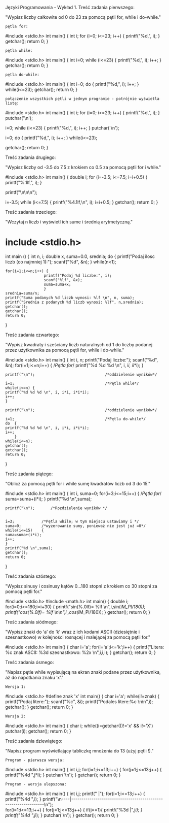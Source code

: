 Języki Programowania - Wykład 1.
Treść zadania pierwszego:

"Wypisz liczby całkowite od 0 do 23 za pomocą pętli for, while i do-while."

    pętla for:

#include <stdio.h>
int main() {
int i;
for (i=0; i<=23; i++) {
printf("%d,", i);
}
getchar();
return 0;
}

    pętla while:

#include <stdio.h>
int main() {
int i=0;
while (i<=23) {
printf("%d,", i);
i++;
}
getchar();
return 0;
}

    pętla do-while:

#include <stdio.h>
int main() {
int i=0;
do {
printf("%d,", i);
i++;
}
while(i<=23);
getchar();
return 0;
}

    połączenie wszystkich pętli w jednym programie - potrójnie wyświetla listę:

#include <stdio.h>
int main() {
int i;
for (i=0; i<=23; i++) {
printf("%d,", i);
}
putchar('\n');


i=0;
while (i<=23) {
printf("%d,", i);
i++;
}
putchar('\n');


i=0;
do {
printf("%d,", i);
i++;
}
while(i<=23);

getchar();
return 0;
}

Treść zadania drugiego:

"Wypisz liczby od -3.5 do 7.5 z krokiem co 0.5 za pomocą pętli for i while."

#include <stdio.h>
int main() {
double i;
for (i=-3.5; i<=7.5; i=i+0.5) {
    printf("%.1lf,", i);
}

printf("\n\n\n");

i=-3.5;
while (i<=7.5) {
      printf("%4.1lf,\n", i);
      i=i+0.5;
}
getchar();
return 0;
}

Treść zadania trzeciego:

"Wczytaj n liczb i wyświetl ich sume i średnią arytmetyczną."

# include <stdio.h>
int main () {
    int n, i;
    double x, suma=0.0, srednia;
    do     {
    printf("Podaj ilosc liczb (co najmniej 1):");
    scanf("%d", &n);
    }
    while(n<1);

    for(i=1;i<=n;i++) {
                     printf("Podaj %d liczbe:", i);
                     scanf("%lf", &x);
                     suma=suma+x;
                     }
    srednia=suma/n;
    printf("Suma podanych %d liczb wynosi: %lf \n", n, suma);
    printf("Srednia z podanych %d liczb wynosi: %lf", n,srednia);
    getchar();
    getchar();
    return 0;
}

Treść zadania czwartego:

"Wypisz kwadraty i sześciany liczb naturalnych od 1 do liczby podanej przez użytkownika za pomocą pętli for, while i do-while."

#include <stdio.h>
int main() {
int i, n;
    printf("Podaj liczbe:");
    scanf("%d", &n);
    for(i=1;i<=n;i++) {                     /*Pętla for*/
    printf("%d %d %d \n", i, i*i, i*i*i);
    }

    printf("\n");                               /*oddzielenie wyników*/

    i=1;                                        /*Pętla while*/
    while(i<=n) {
    printf("%d %d %d \n", i, i*i, i*i*i);
    i++;
    }

    printf("\n");                               /*oddzielenie wyników*/

    i=1;                                        /*Pętla do-while*/
    do  {
    printf("%d %d %d \n", i, i*i, i*i*i);
    i++;
        }
    while(i<=n);
    getchar();
    getchar();
    return 0;
}

Treść zadania piątego:

"Oblicz za pomocą pętli for i while sumę kwadratów liczb od 3 do 15."

#include <stdio.h>
int main() {
int i, suma=0;
    for(i=3;i<=15;i++) {  /*Pętla for*/
        suma=suma+(i*i);
    }
    printf("%d \n",suma);

    printf("\n");       /*Rozdzielenie wyników */


    i=3;            /*Pętla while; w tym miejscu ustawiamy i */
    suma=0;         /*wyzerowanie sumy, ponieważ nie jest już =0*/
    while(i<=15)    {
    suma=suma+(i*i);
    i++;
    }
    printf("%d \n",suma);
    getchar();
    return 0;
}

Treść zadania szóstego:

"Wypisz sinusy i cosinusy kątów 0…180 stopni z krokiem co 30 stopni za pomocą pętli for."

#include <stdio.h>
#include <math.h>
int main() {
double i;
    for(i=0;i<=180;i=i+30) {
       printf("sin(%.0lf)= %lf \n",i,sin(i*M_PI/180));
       printf("cos(%.0lf)= %lf \n\n",i ,cos(i*M_PI/180));
}
    getchar();
    return 0;
}

Treść zadania siódmego:

"Wypisz znaki do ‘a’ do ‘k’ wraz z ich kodami ASCII (dziesiętnie i szesnastkowo) w kolejności rosnącej i malejącej za pomocą pętli for."

#include <stdio.h>
int main() {
char i='a';
    for(i='a';i<='k';i++) {
    printf("Litera: %c znak ASCII: %3d szesnastkowo: %2x \n",i,i,i);
    }
    getchar();
    return 0;
}

Treść zadania ósmego:

"Napisz pętle while wypisującą na ekran znaki podane przez użytkownika, aż do napotkania znaku ‘x’."

    Wersja 1:

#include <stdio.h>
#define znak 'x'
int main() {
char i='a';
    while(i!=znak)    {
       printf("Podaj litere:");
       scanf("%c", &i);
       printf("Podales litere:%c \n\n",i);
       getchar();
  }
    getchar();
    return 0;
}

    Wersja 2:

#include <stdio.h>
int main() {
char i;
    while((i=getchar())!='x' && i!='X')
    putchar(i);
    getchar();
    return 0;
}

Treść zadania dziewiątego:

"Napisz program wyświetlający tabliczkę mnożenia do 13 (użyj pętli !)."

    Program - pierwsza wersja:

#include <stdio.h> 
int main() 
{ 
int i,j; 
for(i=1;i<=13;i++)   { 
    for(j=1;j<=13;j++)  {
        printf("%4d ",j*i); 
                        }
    putchar('\n'); 
                    } 
getchar();
return 0;
}

    Program - wersja ulepszona:

#include <stdio.h> 
int main() 
{ 
int i,j;
printf("    |");
for(i=1;i<=13;i++)  {
                    printf("%4d ",i);
                    }
printf("\n----|----------------------------------------------------------------\n");                 
for(i=1;i<=13;i++)  { 
    for(j=1;j<=13;j++)  {
                                                if(j==1){
                                 printf("%3d |",j*i);
                                 }
        printf("%4d ",j*i); 
                        }
    putchar('\n'); 
                    } 
getchar();
return 0;
}
